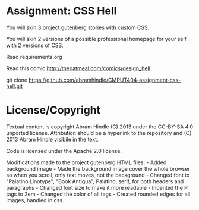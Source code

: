 Assignment: CSS Hell
====================

You will skin 3 project gutenberg stories with custom CSS.

You will skin 2 versions of a possible professional homepage for your
self with 2 versions of CSS.

Read requirements.org

Read this comic http://theoatmeal.com/comics/design_hell

git clone https://github.com/abramhindle/CMPUT404-assignment-css-hell.git

License/Copyright
=================

Textual content is copyright Abram Hindle (C) 2013 under the CC-BY-SA
4.0 unported license. Attribution should be a hyperlink to the
repository and (C) 2013 Abram Hindle visibile in the text.

Code is licensed under the Apache 2.0 license.

Modifications made to the project gutenberg HTML files:
    -	Added background image 
    -	Made the background image cover the whole browser so when you scroll, only text moves, not the background
    -	Changed font to "Palatino Linotype", "Book Antiqua", Palatino, serif, for both headers and paragraphs
    -	Changed font size to make it more readable 
    -	Indented the P tags to 2em
    -	Changed the color of all <a> tags 
    -	Created rounded edges for all images, handled in css.



